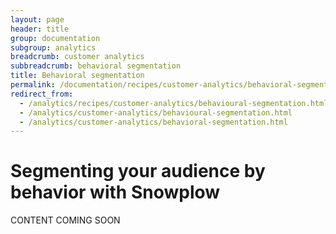 ```yaml
---
layout: page
header: title
group: documentation
subgroup: analytics
breadcrumb: customer analytics
subbreadcrumb: behavioral segmentation
title: Behavioral segmentation
permalink: /documentation/recipes/customer-analytics/behavioral-segmentation.html
redirect_from:
  - /analytics/recipes/customer-analytics/behavioural-segmentation.html
  - /analytics/customer-analytics/behavioural-segmentation.html
  - /analytics/customer-analytics/behavioral-segmentation.html
---
```


# Segmenting your audience by behavior with Snowplow

CONTENT COMING SOON
